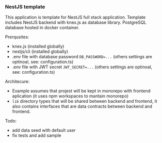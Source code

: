 ### NestJS template

This application is template for NestJS full stack application. Template includes NestJS backend with knex.js as database library. PostgreSQL database hosted in docker container.  

Prerqusites:
- knex.js (installed globally)
- nestjs/cli (installed globally)
- .env file with database password `DB_PASSWORD=...` (others settings are optinoal, see: configuration.ts)
- .env file with JWT secret `JWT_SECRET=...` (others settings are optinoal, see: configuration.ts)

Architecure:
- Example assumes that projest will be kept in monorepo with frontend aplication (it uses npm workspaces to mantain monorepo)
- `lib` directory types that will be shared between backend and frontend, it also contains interfaces that are data contracts between backend and frontend.

Todo:
- add data seed with default user
- fix tests and add sample
